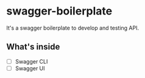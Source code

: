 # swagger-boilerplate

It's a swagger boilerplate to develop and testing API.

## What's inside

- [ ] Swagger CLI
- [ ] Swagger UI
